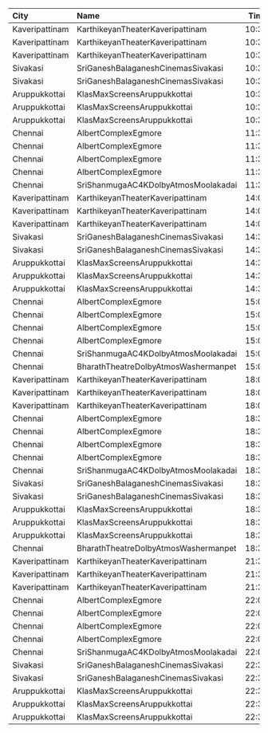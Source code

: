 | City           | Name                                 |  Time | Type        | Price | Capacity | Booked |
| :------------- | :----------------------------------- | ----: | :---------- | ----: | -------: | -----: |
| Kaveripattinam | KarthikeyanTheaterKaveripattinam     | 10:30 | BoxLeft     |   50₹ |       18 |     18 |
| Kaveripattinam | KarthikeyanTheaterKaveripattinam     | 10:30 | BoxRight    |   50₹ |       18 |     18 |
| Kaveripattinam | KarthikeyanTheaterKaveripattinam     | 10:30 | FirstClass  |   50₹ |      288 |      0 |
| Sivakasi       | SriGaneshBalaganeshCinemasSivakasi   | 10:30 | Balcony     |  100₹ |      208 |    208 |
| Sivakasi       | SriGaneshBalaganeshCinemasSivakasi   | 10:30 | Premium     |   80₹ |      399 |    202 |
| Aruppukkottai  | KlasMaxScreensAruppukkottai          | 10:30 | Executive   |   70₹ |       96 |     48 |
| Aruppukkottai  | KlasMaxScreensAruppukkottai          | 10:30 | Premium     |   50₹ |      416 |    208 |
| Aruppukkottai  | KlasMaxScreensAruppukkottai          | 10:30 | Basic       |   50₹ |       46 |     23 |
| Chennai        | AlbertComplexEgmore                  | 11:30 | Balcony     |  110₹ |      334 |    224 |
| Chennai        | AlbertComplexEgmore                  | 11:30 | FirstClass  |   95₹ |      384 |    256 |
| Chennai        | AlbertComplexEgmore                  | 11:30 | SecondClass |   75₹ |      288 |    192 |
| Chennai        | AlbertComplexEgmore                  | 11:30 | ThirdClass  |   50₹ |       80 |     48 |
| Chennai        | SriShanmugaAC4KDolbyAtmosMoolakadai  | 11:30 | FirstClass  |  110₹ |      682 |    350 |
| Kaveripattinam | KarthikeyanTheaterKaveripattinam     | 14:00 | BoxLeft     |   50₹ |       18 |     18 |
| Kaveripattinam | KarthikeyanTheaterKaveripattinam     | 14:00 | BoxRight    |   50₹ |       18 |     18 |
| Kaveripattinam | KarthikeyanTheaterKaveripattinam     | 14:00 | FirstClass  |   50₹ |      288 |      0 |
| Sivakasi       | SriGaneshBalaganeshCinemasSivakasi   | 14:30 | Balcony     |  100₹ |      208 |    208 |
| Sivakasi       | SriGaneshBalaganeshCinemasSivakasi   | 14:30 | Premium     |   80₹ |      399 |    202 |
| Aruppukkottai  | KlasMaxScreensAruppukkottai          | 14:30 | Executive   |   70₹ |       96 |     48 |
| Aruppukkottai  | KlasMaxScreensAruppukkottai          | 14:30 | Premium     |   50₹ |      416 |    208 |
| Aruppukkottai  | KlasMaxScreensAruppukkottai          | 14:30 | Basic       |   50₹ |       46 |     23 |
| Chennai        | AlbertComplexEgmore                  | 15:00 | Balcony     |  110₹ |      334 |    223 |
| Chennai        | AlbertComplexEgmore                  | 15:00 | FirstClass  |   95₹ |      384 |    262 |
| Chennai        | AlbertComplexEgmore                  | 15:00 | SecondClass |   75₹ |      288 |    192 |
| Chennai        | AlbertComplexEgmore                  | 15:00 | ThirdClass  |   50₹ |       80 |     48 |
| Chennai        | SriShanmugaAC4KDolbyAtmosMoolakadai  | 15:00 | FirstClass  |  110₹ |      682 |    350 |
| Chennai        | BharathTheatreDolbyAtmosWashermanpet | 15:00 | FirstClass  |  130₹ |      647 |    324 |
| Kaveripattinam | KarthikeyanTheaterKaveripattinam     | 18:00 | BoxLeft     |   50₹ |       18 |     18 |
| Kaveripattinam | KarthikeyanTheaterKaveripattinam     | 18:00 | BoxRight    |   50₹ |       18 |     18 |
| Kaveripattinam | KarthikeyanTheaterKaveripattinam     | 18:00 | FirstClass  |   50₹ |      288 |      0 |
| Chennai        | AlbertComplexEgmore                  | 18:30 | Balcony     |  110₹ |      334 |    225 |
| Chennai        | AlbertComplexEgmore                  | 18:30 | FirstClass  |   95₹ |      384 |    277 |
| Chennai        | AlbertComplexEgmore                  | 18:30 | SecondClass |   75₹ |      288 |    192 |
| Chennai        | AlbertComplexEgmore                  | 18:30 | ThirdClass  |   50₹ |       80 |     48 |
| Chennai        | SriShanmugaAC4KDolbyAtmosMoolakadai  | 18:30 | FirstClass  |  110₹ |      682 |    350 |
| Sivakasi       | SriGaneshBalaganeshCinemasSivakasi   | 18:30 | Balcony     |  100₹ |      208 |    208 |
| Sivakasi       | SriGaneshBalaganeshCinemasSivakasi   | 18:30 | Premium     |   80₹ |      399 |    202 |
| Aruppukkottai  | KlasMaxScreensAruppukkottai          | 18:30 | Executive   |   70₹ |       96 |     48 |
| Aruppukkottai  | KlasMaxScreensAruppukkottai          | 18:30 | Premium     |   50₹ |      416 |    208 |
| Aruppukkottai  | KlasMaxScreensAruppukkottai          | 18:30 | Basic       |   50₹ |       46 |     23 |
| Chennai        | BharathTheatreDolbyAtmosWashermanpet | 18:30 | FirstClass  |  130₹ |      647 |    324 |
| Kaveripattinam | KarthikeyanTheaterKaveripattinam     | 21:30 | BoxLeft     |   50₹ |       18 |     18 |
| Kaveripattinam | KarthikeyanTheaterKaveripattinam     | 21:30 | BoxRight    |   50₹ |       18 |     18 |
| Kaveripattinam | KarthikeyanTheaterKaveripattinam     | 21:30 | FirstClass  |   50₹ |      288 |      0 |
| Chennai        | AlbertComplexEgmore                  | 22:00 | Balcony     |  110₹ |      334 |    223 |
| Chennai        | AlbertComplexEgmore                  | 22:00 | FirstClass  |   95₹ |      384 |    256 |
| Chennai        | AlbertComplexEgmore                  | 22:00 | SecondClass |   75₹ |      288 |    192 |
| Chennai        | AlbertComplexEgmore                  | 22:00 | ThirdClass  |   50₹ |       80 |     48 |
| Chennai        | SriShanmugaAC4KDolbyAtmosMoolakadai  | 22:00 | FirstClass  |  110₹ |      682 |    350 |
| Sivakasi       | SriGaneshBalaganeshCinemasSivakasi   | 22:30 | Balcony     |  100₹ |      208 |    208 |
| Sivakasi       | SriGaneshBalaganeshCinemasSivakasi   | 22:30 | Premium     |   80₹ |      399 |    202 |
| Aruppukkottai  | KlasMaxScreensAruppukkottai          | 22:30 | Executive   |   70₹ |       96 |     96 |
| Aruppukkottai  | KlasMaxScreensAruppukkottai          | 22:30 | Premium     |   50₹ |      416 |    345 |
| Aruppukkottai  | KlasMaxScreensAruppukkottai          | 22:30 | Basic       |   50₹ |       46 |     46 |